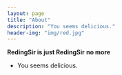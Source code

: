 ```yaml
---
layout: page
title: "About"
description: "You seems delicious."
header-img: "img/red.jpg"
---
```



<center>
    <p></p>
</center>


 **RedingSir is just RedingSir** 
 **no more** 



- You seems delicious.



<center>
    <p><img src align="center"></p>
</center>






